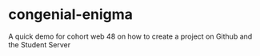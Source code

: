# congenial-enigma
A quick demo for cohort web 48 on how to create a project on Github and the Student Server
